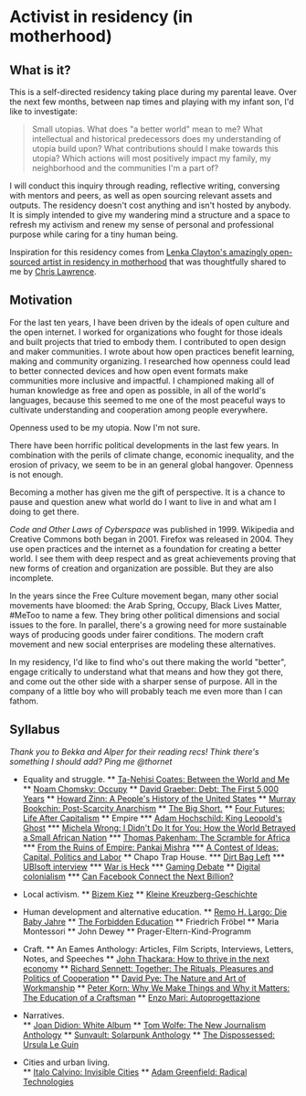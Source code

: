 # Activist in residency (in motherhood)

## What is it?

This is a self-directed residency taking place during my parental leave. Over the next few months, between nap times and playing with my infant son, I'd like to investigate: 

> Small utopias. What does "a better world" mean to me? What intellectual and historical predecessors does my understanding of utopia build upon? What contributions should I make towards this utopia? Which actions will most positively impact my family, my neighborhood and the communities I'm a part of? 

I will conduct this inquiry through reading, reflective writing, conversing with mentors and peers, as well as open sourcing relevant assets and outputs. The residency doesn't cost anything and isn't hosted by anybody. It is simply intended to give my wandering mind a structure and a space to refresh my activism and renew my sense of personal and professional purpose while caring for a tiny human being. 

Inspiration for this residency comes from [Lenka Clayton's amazingly open-sourced artist in residency in motherhood](http://www.artistresidencyinmotherhood.com/) that was thoughtfully shared to me by [Chris Lawrence](https://twitter.com/chrislarry33). 

## Motivation

For the last ten years, I have been driven by the ideals of open culture and the open internet. I worked for organizations who fought for those ideals and built projects that tried to embody them. I contributed to open design and maker communities. I wrote about how open practices benefit learning, making and community organizing. I researched how openness could lead to better connected devices and how open event formats make communities more inclusive and impactful. I championed making all of human knowledge as free and open as possible, in all of the world's languages, because this seemed to me one of the most peaceful ways to cultivate understanding and cooperation among people everywhere.  

Openness used to be my utopia. Now I'm not sure. 
  
There have been horrific political developments in the last few years. In combination with the perils of climate change, economic inequality, and the erosion of privacy, we seem to be in an general global hangover. Openness is not enough. 

Becoming a mother has given me the gift of perspective. It is a chance to pause and question anew what world do I want to live in and what am I doing to get there. 

*Code and Other Laws of Cyberspace* was published in 1999. Wikipedia and Creative Commons both began in 2001. Firefox was released in 2004. They use open practices and the internet as a foundation for creating a better world. I see them with deep respect and as great achievements proving that new forms of creation and organization are possible. But they are also incomplete.      

In the years since the Free Culture movement began, many other social movements have bloomed: the Arab Spring, Occupy, Black Lives Matter, #MeToo to name a few. They bring other political dimensions and social issues to the fore. In parallel, there's a growing need for more sustainable ways of producing goods under fairer conditions. The modern craft movement and new social enterprises are modeling these alternatives. 

In my residency, I'd like to find who's out there making the world "better", engage critically to understand what that means and how they got there, and come out the other side with a sharper sense of purpose. All in the company of a little boy who will probably teach me even more than I can fathom.  

## Syllabus

*Thank you to Bekka and Alper for their reading recs! Think there's something I should add? Ping me @thornet*

* Equality and struggle. 
** [Ta-Nehisi Coates: Between the World and Me](https://en.wikipedia.org/wiki/Between_the_World_and_Me)
** [Noam Chomsky: Occupy](https://en.wikipedia.org/wiki/Occupy_(book)) 
**  [David Graeber: Debt: The First 5,000 Years](https://en.wikipedia.org/wiki/Debt:_The_First_5000_Years)
**  [Howard Zinn: A People's History of the United States](https://en.wikipedia.org/wiki/A_People%27s_History_of_the_United_States)
**  [Murray Bookchin: Post-Scarcity Anarchism](https://en.wikipedia.org/wiki/Post-Scarcity_Anarchism)
**  [The Big Short.](https://en.wikipedia.org/wiki/The_Big_Short_(film)) 
**  [Four Futures: Life After Capitalism](https://www.goodreads.com/book/show/22551901-four-futures?from_search=true)
**  Empire
***  [Adam Hochschild: King Leopold's Ghost](https://en.wikipedia.org/wiki/King_Leopold%27s_Ghost) 
***  [Michela Wrong: I Didn't Do It for You: How the World Betrayed a Small African Nation](http://www.nytimes.com/2005/08/02/arts/i-didnt-do-it-for-you-how-the-world-betrayed-a-small-african-nation.html)
***  [Thomas Pakenham: The Scramble for Africa](https://en.wikipedia.org/wiki/The_Scramble_for_Africa_(book))
***  [From the Ruins of Empire: Pankaj Mishra](https://www.theguardian.com/books/2012/aug/05/ruins-empire-pankaj-mishra-review)
***  [A Contest of Ideas: Capital, Politics and Labor](https://www.goodreads.com/book/show/17573412-a-contest-of-ideas) 
**  Chapo Trap House. 
***  [Dirt Bag Left](https://www.newyorker.com/culture/persons-of-interest/what-will-become-of-the-dirtbag-left) 
***  [UBIsoft interview](https://soundcloud.com/chapo-trap-house/episode-123-ubisoft-feat-clio-chang-71017)
***  [War is Heck](https://soundcloud.com/chapo-trap-house/episode-82-war-is-heck-feat-pisspiggranddad-21317)
***  [Gaming Debate](https://www.no-cartridge.net/episode-64-live-debate-w-matt-christman-and-virgil-texas-at-the-bell-house)
**  [Digital colonialism](https://www.technollama.co.uk/digital-colonialism-and-decentralisation)
*** [Can Facebook Connect the Next Billion? ](https://advox.globalvoices.org/2017/07/27/can-facebook-connect-the-next-billion/)

* Local activism. 
** [Bizem Kiez](https://www.bizim-kiez.de/) 
** [Kleine Kreuzberg-Geschichte](https://www.amazon.de/Kleine-Kreuzberg-Geschichte-Martin-D%C3%BCspohl-Hg/dp/3868550003)
* Human development and alternative education.
** [Remo H. Largo: Die Baby Jahre](https://www.amazon.de/Babyjahre-Entwicklung-Erziehung-ersten-Jahren/dp/3492257623)
** [The Forbidden Education](https://en.wikipedia.org/wiki/The_Forbidden_Education)
** Friedrich Fröbel
** Maria Montessori
** John Dewey
** Prager-Eltern-Kind-Programm

* Craft.
**  An Eames Anthology: Articles, Film Scripts, Interviews, Letters, Notes, and Speeches
** [John Thackara: How to thrive in the next economy](https://www.newscientist.com/article/mg22730390-800-how-to-thrive-in-the-next-economy-is-a-better-way-possible/) 
** [Richard Sennett: Together: The Rituals, Pleasures and Politics of Cooperation](https://www.amazon.co.uk/Together-Rituals-Pleasures-Politics-Cooperation/dp/0141022108/ref=pd_sim_14_6)
** [David Pye: The Nature and Art of Workmanship](https://www.amazon.co.uk/Nature-Art-Workmanship-David-Pye/dp/0713689315/ref=pd_sim_14_6/261-5751526-4091621)
** [Peter Korn: Why We Make Things and Why it Matters: The Education of a Craftsman](https://www.amazon.co.uk/Why-Make-Things-Matters-Education/dp/1784705063/ref=pd_sim_14_2)
** [Enzo Mari: Autoprogettazione](https://makezine.com/2013/04/20/enzo-maris-autoprogettazione/)
* Narratives.  
** [Joan Didion: White Album](https://en.wikipedia.org/wiki/The_White_Album_(book))
** [Tom Wolfe: The New Journalism Anthology](https://en.wikipedia.org/wiki/The_New_Journalism)
** [Sunvault: Solarpunk Anthology](https://www.amazon.de/Sunvault-Stories-Solarpunk-Eco-Speculation-English-ebook/dp/B071J8QD6H)
** [The Dispossessed: Ursula Le Guin](https://en.wikipedia.org/wiki/The_Dispossessed) 
* Cities and urban living.  
** [Italo Calvino: Invisible Cities](https://en.wikipedia.org/wiki/Invisible_Cities)
** [Adam Greenfield: Radical Technologies](https://www.theguardian.com/books/2017/jul/13/radical-technologies-adam-greenfield-review) 

 